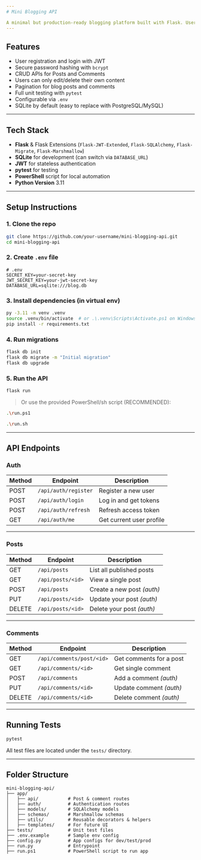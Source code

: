 ```yaml
---
# Mini Blogging API

A minimal but production-ready blogging platform built with Flask. Users can register, log in, write blog posts, and comment on others' posts. Authentication is handled using JWT tokens.
---
```


## Features

- User registration and login with JWT
- Secure password hashing with `bcrypt`
- CRUD APIs for Posts and Comments
- Users can only edit/delete their own content
- Pagination for blog posts and comments
- Full unit testing with `pytest`
- Configurable via `.env`
- SQLite by default (easy to replace with PostgreSQL/MySQL)

---

## Tech Stack

- **Flask** & Flask Extensions (`Flask-JWT-Extended`, `Flask-SQLAlchemy`, `Flask-Migrate`, `Flask-Marshmallow`)
- **SQLite** for development (can switch via `DATABASE_URL`)
- **JWT** for stateless authentication
- **pytest** for testing
- **PowerShell** script for local automation
- **Python Version** 3.11

---

## Setup Instructions

### 1. Clone the repo

```bash
git clone https://github.com/your-username/mini-blogging-api.git
cd mini-blogging-api
```

### 2. Create `.env` file

```env
# .env
SECRET_KEY=your-secret-key
JWT_SECRET_KEY=your-jwt-secret-key
DATABASE_URL=sqlite:///blog.db
```

### 3. Install dependencies (in virtual env)

```bash
py -3.11 -m venv .venv
source .venv/bin/activate  # or .\.venv\Scripts\Activate.ps1 on Windows
pip install -r requirements.txt
```

### 4. Run migrations

```bash
flask db init
flask db migrate -m "Initial migration"
flask db upgrade
```

### 5. Run the API

```bash
flask run
```

> Or use the provided PowerShell/sh script (RECOMMENDED):

```bash
.\run.ps1
```

```bash
.\run.sh
```

---

## API Endpoints

### Auth

| Method | Endpoint             | Description              |
| ------ | -------------------- | ------------------------ |
| POST   | `/api/auth/register` | Register a new user      |
| POST   | `/api/auth/login`    | Log in and get tokens    |
| POST   | `/api/auth/refresh`  | Refresh access token     |
| GET    | `/api/auth/me`       | Get current user profile |

---

### Posts

| Method | Endpoint          | Description                |
| ------ | ----------------- | -------------------------- |
| GET    | `/api/posts`      | List all published posts   |
| GET    | `/api/posts/<id>` | View a single post         |
| POST   | `/api/posts`      | Create a new post _(auth)_ |
| PUT    | `/api/posts/<id>` | Update your post _(auth)_  |
| DELETE | `/api/posts/<id>` | Delete your post _(auth)_  |

---

### Comments

| Method | Endpoint                  | Description             |
| ------ | ------------------------- | ----------------------- |
| GET    | `/api/comments/post/<id>` | Get comments for a post |
| GET    | `/api/comments/<id>`      | Get single comment      |
| POST   | `/api/comments`           | Add a comment _(auth)_  |
| PUT    | `/api/comments/<id>`      | Update comment _(auth)_ |
| DELETE | `/api/comments/<id>`      | Delete comment _(auth)_ |

---

## Running Tests

```bash
pytest
```

All test files are located under the `tests/` directory.

---

## Folder Structure

```
mini-blogging-api/
├── app/
│   ├── api/           # Post & comment routes
│   ├── auth/          # Authentication routes
│   ├── models/        # SQLAlchemy models
│   ├── schemas/       # Marshmallow schemas
│   ├── utils/         # Reusable decorators & helpers
│   ├── templates/     # For future UI
├── tests/             # Unit test files
├── .env.example       # Sample env config
├── config.py          # App configs for dev/test/prod
├── run.py             # Entrypoint
├── run.ps1            # PowerShell script to run app
```
